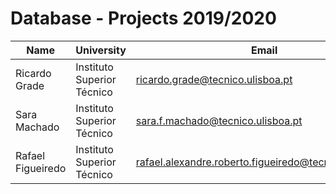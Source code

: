 # Database - Projects 2019/2020

| Name | University | Email |
| ---- | ---- | ---- |
| Ricardo Grade | Instituto Superior Técnico | ricardo.grade@tecnico.ulisboa.pt |
| Sara Machado | Instituto Superior Técnico | sara.f.machado@tecnico.ulisboa.pt |
| Rafael Figueiredo | Instituto Superior Técnico | rafael.alexandre.roberto.figueiredo@tecnico.ulisboa.pt |